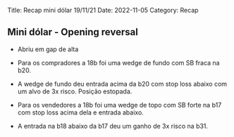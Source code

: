 Title: Recap mini dólar 19/11/21
Date: 2022-11-05
Category: Recap

## Mini dólar - Opening reversal

* Abriu em gap de alta

* Para os compradores a 18b foi uma wedge de fundo com SB fraca na b20.

* A wedge de fundo deu entrada acima da b20 com stop loss abaixo com um alvo de 3x risco. Posição estopada.

* Para os vendedores a 18b foi uma wedge de topo com SB forte na b17 com stop loss acima dela e entrada abaixo.

* A entrada na b18 abaixo da b17 deu um ganho de 3x risco na b31.
